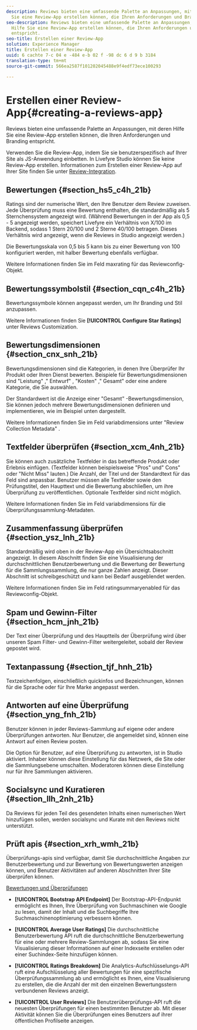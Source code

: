 ```yaml
---
description: Reviews bieten eine umfassende Palette an Anpassungen, mit deren Hilfe
  Sie eine Review-App erstellen können, die Ihren Anforderungen und Branding entspricht.
seo-description: Reviews bieten eine umfassende Palette an Anpassungen, mit deren
  Hilfe Sie eine Review-App erstellen können, die Ihren Anforderungen und Branding
  entspricht.
seo-title: Erstellen einer Review-App
solution: Experience Manager
title: Erstellen einer Review-App
uuid: 6 cachte 7-c 04 e -484 e-b 02 f -98 dc 6 d 9 b 3184
translation-type: tm+mt
source-git-commit: 566ea2587f101202045488e9f4edf73ece100293

---
```



# Erstellen einer Review-App{#creating-a-reviews-app}

Reviews bieten eine umfassende Palette an Anpassungen, mit deren Hilfe Sie eine Review-App erstellen können, die Ihren Anforderungen und Branding entspricht.

Verwenden Sie die Review-App, indem Sie sie benutzerspezifisch auf Ihrer Site als JS-Anwendung einbetten. In Livefyre Studio können Sie keine Review-App erstellen. Informationen zum Erstellen einer Review-App auf Ihrer Site finden Sie unter [Review-Integration](/help/implementation/c-app-integrations/c-reviews-integration.md).


## Bewertungen {#section_hs5_c4h_21b}

Ratings sind der numerische Wert, den Ihre Benutzer dem Review zuweisen. Jede Überprüfung muss eine Bewertung enthalten, die standardmäßig als 5 Sternchensystem angezeigt wird. (Während Bewertungen in der App als 0,5 - 5 angezeigt werden, speichert Livefyre ein Verhältnis von X/100 im Backend, sodass 1 Stern 20/100 und 2 Sterne 40/100 betragen. Dieses Verhältnis wird angezeigt, wenn die Reviews in Studio angezeigt werden.)

Die Bewertungsskala von 0,5 bis 5 kann bis zu einer Bewertung von 100 konfiguriert werden, mit halber Bewertung ebenfalls verfügbar.

Weitere Informationen finden Sie im Feld maxrating für das Reviewconfig-Objekt.

## Bewertungssymbolstil {#section_cqn_c4h_21b}

Bewertungssymbole können angepasst werden, um Ihr Branding und Stil anzupassen.

Weitere Informationen finden Sie **[!UICONTROL Configure Star Ratings]** unter Reviews Customization.

## Bewertungsdimensionen {#section_cnx_snh_21b}

Bewertungsdimensionen sind die Kategorien, in denen Ihre Überprüfer Ihr Produkt oder Ihren Dienst bewerten. Beispiele für Bewertungsdimensionen sind "Leistung" ," Entwurf" , "Kosten" ," Gesamt" oder eine andere Kategorie, die Sie auswählen.

Der Standardwert ist die Anzeige einer "Gesamt" -Bewertungsdimension, Sie können jedoch mehrere Bewertungsdimensionen definieren und implementieren, wie im Beispiel unten dargestellt.

Weitere Informationen finden Sie im Feld variabdimensions unter "Review Collection Metadata" .

## Textfelder überprüfen {#section_xcm_4nh_21b}

Sie können auch zusätzliche Textfelder in das betreffende Produkt oder Erlebnis einfügen. (Textfelder können beispielsweise "Pros" und" Cons" oder "Nicht Miss" lauten.) Die Anzahl, der Titel und der Standardtext für das Feld sind anpassbar. Benutzer müssen alle Textfelder sowie den Prüfungstitel, den Haupttext und die Bewertung abschließen, um ihre Überprüfung zu veröffentlichen. Optionale Textfelder sind nicht möglich.

Weitere Informationen finden Sie im Feld variabdimensions für die Überprüfungssammlung-Metadaten.

## Zusammenfassung überprüfen {#section_ysz_lnh_21b}

Standardmäßig wird oben in der Review-App ein Übersichtsabschnitt angezeigt. In diesem Abschnitt finden Sie eine Visualisierung der durchschnittlichen Benutzerbewertung und die Bewertung der Bewertung für die Sammlungssammlung, die nur ganze Zahlen anzeigt. Dieser Abschnitt ist schreibgeschützt und kann bei Bedarf ausgeblendet werden.

Weitere Informationen finden Sie im Feld ratingsummaryenabled für das Reviewconfig-Objekt.

## Spam und Gewinn-Filter {#section_hcm_jnh_21b}

Der Text einer Überprüfung und des Hauptteils der Überprüfung wird über unseren Spam Filter- und Gewinn-Filter weitergeleitet, sobald der Review gepostet wird.

## Textanpassung {#section_tjf_hnh_21b}

Textzeichenfolgen, einschließlich quickinfos und Bezeichnungen, können für die Sprache oder für Ihre Marke angepasst werden.

## Antworten auf eine Überprüfung {#section_yng_fnh_21b}

Benutzer können in jeder Reviews-Sammlung auf eigene oder andere Überprüfungen antworten. Nur Benutzer, die angemeldet sind, können eine Antwort auf einen Review posten.

Die Option für Benutzer, auf eine Überprüfung zu antworten, ist in Studio aktiviert. Inhaber können diese Einstellung für das Netzwerk, die Site oder die Sammlungsebene umschalten. Moderatoren können diese Einstellung nur für ihre Sammlungen aktivieren.

## Socialsync und Kuratieren {#section_llh_2nh_21b}

Da Reviews für jeden Teil des gesendeten Inhalts einen numerischen Wert hinzufügen sollen, werden socialsync und Kurate mit den Reviews nicht unterstützt.

## Prüft apis {#section_xrh_wmh_21b}

Überprüfungs-apis sind verfügbar, damit Sie durchschnittliche Angaben zur Benutzerbewertung und zur Bewertung von Bewertungswerten anzeigen können, und Benutzer Aktivitäten auf anderen Abschnitten Ihrer Site überprüfen können.

[Bewertungen und Überprüfungen](https://api.livefyre.com/docs/apis/by-category/ratings-and-reviews)

* **[!UICONTROL Bootstrap API Endpoint]** Der Bootstrap-API-Endpunkt ermöglicht es Ihnen, Ihre Überprüfung von Suchmaschinen wie Google zu lesen, damit der Inhalt und die Suchbegriffe Ihre Suchmaschinenoptimierung verbessern können.

* **[!UICONTROL Average User Ratings]** Die durchschnittliche Benutzerbewertung API ruft die durchschnittliche Benutzerbewertung für eine oder mehrere Review-Sammlungen ab, sodass Sie eine Visualisierung dieser Informationen auf einer Indexseite erstellen oder einer Suchindex-Seite hinzufügen können.

* **[!UICONTROL Ratings Breakdown]** Die Analytics-Aufschlüsselungs-API ruft eine Aufschlüsselung aller Bewertungen für eine spezifische Überprüfungssammlung ab und ermöglicht es Ihnen, eine Visualisierung zu erstellen, die die Anzahl der mit den einzelnen Bewertungsstern verbundenen Reviews anzeigt.

* **[!UICONTROL User Reviews]** Die Benutzerüberprüfungs-API ruft die neuesten Überprüfungen für einen bestimmten Benutzer ab. Mit dieser Aktivität können Sie die Überprüfungen eines Benutzers auf ihrer öffentlichen Profilseite anzeigen.
